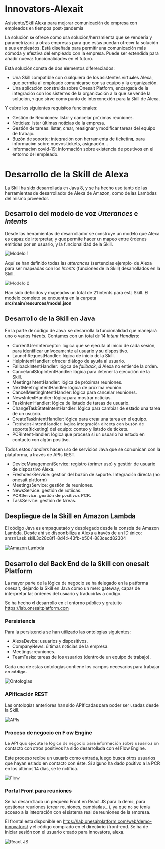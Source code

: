 # Innovators-Alexait

Asistente/Skill Alexa para mejorar comunicación de empresa con empleados en tiempos post-pandemia


La solución se ofrece como una solución/herramienta que se vendería y parametrizaría a otras empresas para que estas puedan ofrecer la solución a sus empleados.
Está diseñada para permitir una comunicación más cómoda y efectiva del empleado con la empresa. Puede ser extendida para añadir nuevas funcionalidades en el futuro.

Está solución consta de dos elementos diferenciados:

* Una Skill compatible con cualquiera de los asistentes virtuales Alexa, que permita al empleado comunicarse con su equipo y la organización.
* Una aplicación construida sobre Onesait Platform, encargada de la integración con los sistemas de la organización a la que se vende la solución, y que sirve como punto de interconexión para la Skill de Alexa.

Y cubre los siguientes requisitos funcionales:

* Gestión de Reuniones: listar y cancelar próximas reuniones.
* Noticias: listar últimas noticias de la empresa.
* Gestión de tareas: listar, crear, reasignar y modificar tareas del equipo de trabajo.
* Buzón de soporte: integración con herramienta de ticketing, para información sobre nuevos tickets, asignación…
* Información covid-19: información sobre existencia de positivos en el entorno del empleado.



# Desarrollo de la Skill de Alexa

La Skill ha sido desarrollada en Java 8, y se ha hecho uso tanto de las herramientas de desarrollador de Alexa de Amazon, como de las Lambdas del mismo proveedor.

## Desarrollo del modelo de voz <em>Utterances</em> e <em>Intents</em>

Desde las herramientas de desarrollador se construye un modelo que Alexa es capaz de interpretar, y que permite hacer un mapeo entre órdenes emitidas por un usuario, y la funcionalidad de la Skill.

![Modelo 1](images/modelo-1.png)


Aquí se han definido todas las <em>utterances</em> (sentencias ejemplo) de Alexa para ser mapeadas con los <em>Intents</em> (funciones de la Skill) desarrollados en la Skill.

![Modelo 2](images/modelo-2.png)

Han sido definidos y mapeados un total de 21 intents para esta Skill. El modelo completo se encuentra en la carpeta <strong>src/main/resources/model.json</strong>

## Desarrollo de la Skill en Java

En la parte de código de Java, se desarrolla la funcionalidad que manejará uno o varios <em>Intents</em>. Contamos con un total de 14 <em>Intent Handlers</em>:

* CurrentUserInterceptor: lógica que se ejecuta al inicio de cada sesión, para identificar unívocamente al usuario y su dispositivo.
* LaunchRequestHandler: lógica de inicio de la Skill.
* HelpIntentHandler: ofrecer diálogo de ayuda al usuario.
* FallbackIntentHandler: lógica de <em>fallback</em>, si Alexa no entiende la orden.
* CancelandStopIntentHandler: lógica para detener la ejecución de la Skill.
* MeetingsIntentHandler: lógica de próximas reuniones.
* NextMeetingIntentHandler: lógica de próxima reunión.
* CancelMeetingIntentHandler: lógica para cancelar reuniones.
* NewsIntentHandler: lógica para mostrar noticias.
* TaskIntentHandler: lógica de listado de tareas de usuario.
* ChangeTaskStateIntentHandler: lógica para cambiar de estado una tarea de un usuario.
* CreateTaskIntentHandler: lógica para crear una tarea en el equipo.
* FreshdeskIntentHandler: lógica integración directa con buzón de soporte(ticketing) del equipo: conteo y listado de tickets.
* PCRIntentHandler: lógica que procesa si un usuario ha estado en contacto con algún positivo.


Todos estos <em>handlers</em> hacen uso de servicios Java que se comunican con la plataforma, a través de APIs REST.

* DeviceManagementService: registro (primer uso) y gestión de usuario de dispositivo Alexa.
* FreshdeskService: gestión del buzón de soporte. Integración directa (no onesait platform)
* MeetingsService: gestión de reuniones.
* NewsService: gestión de notiicas.
* PCRService: gestión de positivos PCR.
* TaskService: gestión de tareas.

## Despliegue de la Skill en Amazon Lambda

El código Java es empaquetado y desplegado desde la consola de Amazon Lambda. Desde ahí se disponibiliza a Alexa a través de un ID único: amzn1.ask.skill.3c28c8f1-8d4d-43fb-b504-883cecd82304

![Amazon Lambda](images/lambda.png)

## Desarrollo del Back End de la Skill con onesait Platform

La mayor parte de la lógica de negocio se ha delegado en la platforma onesait, dejando la Skill en Java como un mero gateway, capaz de interpretar las órdenes del usuario y traducirlas a código.

Se ha hecho el desarrollo en el entorno público y gratuito https://lab.onesaitplatform.com

### Persistencia

Para la persistencia se han utilizado las ontologías siguientes:

* AlexaDevice: usuarios y dispositivos.
* CompanyNews: últimas noticias de la empresa.
* Meetings: reuniones.
* TeamTasks: tareas de los usuarios (dentro de un equipo de trabajo).

Cada una de estas ontologías contiene los campos necesarios para trabajar en código.

![Ontologias](images/ontologias.png)

### APIficación REST

Las ontologías anteriores han sido APIficadas para poder ser usadas desde la Skill.

![APIs](images/apis.png)

### Proceso de negocio en Flow Engine

La API que ejecuta la lógica de negocio para información sobre usuarios en contacto con otros positivos ha sido desarrollada con el Flow Engine.

Este proceso recibe un usuario como entrada, luego busca otros usuarios que hayan estado en contacto con éste. Si alguno ha dado positivo a la PCR en los últimos 14 días, se le notifica.

![Flow](images/flowengine.png)

### Portal Front para reuniones

Se ha desarrollado un pequeño Front en React JS para la demo, para gestionar reuniones (crear reuniones, cambiarlas...), ya que no se tenía acceso a la integración con el sistema real de reuniones de la empresa.

El frontal esta disponible en https://lab.onesaitplatform.com/web/demo-innovators/ y el código compilado en el directorio /front-end. Se ha de iniciar sesión con el usuario creado para innovators, alexa.

![React JS](images/reactjs.png)
